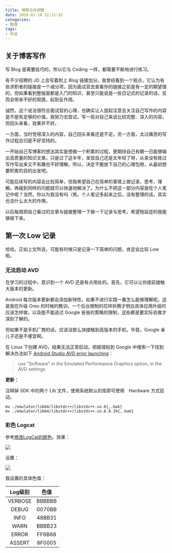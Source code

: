 ```yaml
---
title: 博客方向调整
date: 2018-01-18 22:11:33
categories:
- 整理
tags:
- 杂谈
---
```


## 关于博客写作

写 Blog 是需要技巧的，所以它与 Coding 一样，都需要不断地进行练习。

有不少招聘的 JD 上会写着附上 Blog 链接加分。我曾经看到一个观点，它认为有些求职者的链接是一个减分项，因为面试官去查看你的链接之前是有一定的期望值的，但如果看到整版面都是入门的知识，甚至只能说是一些日记式的记录的话，反而会带来不好的观感，起到反作用。

诚然，这个说法很符合面试官的心理，也确实让人提起注意去关注自己写作的内容是不是有足够的价值。我努力去尝试，写一些对自己来说比较完整、深入的内容。但回头来看，效果并不好。

一方面，当时觉得深入的内容，自己回头来看还是不足。另一方面，太过痛苦的写作过程总归是不好坚持的。

一开始自己写博客的想法其实是想做一个积累的过程，更期待自己有朝一日能够输出高质量的知识文章。只是过了这半年，发现自己还是太年轻了呀，从来没有练过写作写出来又不有趣也不好理解。所以，决定干脆放下自己的心理包袱，从最初想要积累的目的出发吧。

<!--more-->

可能后续写的内容会比较简单，但我希望自己在简单的事情上做记录、思考、理解。再碰到同样的问题就可以快速地解决了。为什么不把这一部分内容放在个人笔记中呢？当然，你以为我没有吗（笑。个人笔记多起来之后，没有整理的话，其实也没什么太大的作用。

以后每周把自己看过的文章与链接整理一下做一下记录与思考。希望拖延症的我能够做下来。

## 第一次 Low 记录

哈哈，正如上文所说，可能有时候只是记录一下简单的问题，肯定会比较 Low 啦。

### 无法启动 AVD

在学习的过程中，意识到一个 AVD 还是有点用处的。首先，它可以让你提前接触大版本的更新。

Android 每次版本更新都会添加新特性，如果不进行实践一番怎么能够理解呢。这是我在升级 Oreo 的时候的教训，一个后台限制的花样折腾才明白具体应用升级时应该怎样做，以及能不能逃过 Google 爸爸的策略的限制，这些都是要实际去做才深刻了解的。

但如果不是手机厂商的话，应该没那么快接触到高版本的手机，毕竟，Google 亲儿子还是不便宜啊。

在 Linux 下创建 AVD，结果无法正常启动。把报错贴到 Google 中搜索一下找到解决办法如下 [Android Studio AVD error launching](https://stackoverflow.com/questions/36189393/android-studio-avd-error-launching)：


>use "Software" in the Emulated Performance Graphics option, in the AVD settings

**更新：** 

注释掉 SDK 中的两个 Lib 文件，使用系统默认的库即可使用　Hardware 方式启动。

```
mv ./emulator/lib64/libstdc++/libstdc++.so.6{,.bak}
mv ./emulator/lib64/libstdc++/libstdc++.so.6.0.19{,.bak}
```


### 彩色 Logcat

参考[修改LogCat的颜色](http://blog.csdn.net/yy1300326388/article/details/45825123)，效果：

![](http://img.blog.csdn.net/20150518173045718)

设置：

![](http://img.blog.csdn.net/20150518173718605)

我设置的具体色值：

| Log级别 | 色值 |
| :--: |:--:|
|VERBOSE  |BBBBBB|
|DEBUG    |0070BB|
|INFO   	|48BB31|
|WARN	    |BBBB23|
|ERROR    |FF6B68|
|ASSERT 	|8F0005|
